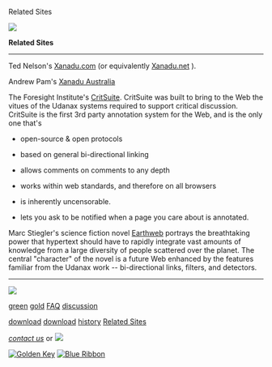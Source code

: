 Related Sites

[![](images/logo.gif)](index.html)

**Related
Sites**

---

Ted Nelson's [Xanadu.com](http://www.xanadu.com)
(or equivalently [Xanadu.net](http://www.xanadu.net) ).

Andrew Pam's [Xanadu Australia](http://www.xanadu.com.au)

The Foresight Institute's [CritSuite](http://crit.org).
CritSuite was built to bring to the Web the vitues of the Udanax systems
required to support critical discussion. CritSuite is the first 3rd party
annotation system for the Web, and is the only one that's

- open-source & open protocols

- based on general bi-directional linking

- allows comments on comments to any depth

- works within web standards, and therefore on all browsers

- is inherently uncensorable.

- lets you ask to be notified when a page you care about is annotated.

Marc Stiegler's science fiction novel [Earthweb](http://www.the-earthweb.com/)
portrays the breathtaking power that hypertext should have to rapidly
integrate vast amounts of knowledge from a large diversity of people scattered
over the planet. The central "character" of the novel is a future
Web enhanced by the features familiar from the Udanax work -- bi-directional
links, filters, and detectors.

---

[![](images/logo.gif)](index.html)

[green](green/index.html)
[gold](gold/index.html)
[FAQ](FAQ.html)
[discussion](discussion/index.html)

[download](green/download/index.html)
[download](gold/download/index.html)
[history](history/index.html)
[Related Sites](related.html)

_[contact us](contact.html)_
or [![](images/cmn.gif)](http://www.blindpay.com/crit-me-now.cgi)

[![Golden Key](images/key.gif)](http://www.privacy.org/ipc/) [![Blue Ribbon](images/ribbon.gif)](http://mirrors.yahoo.com/eff/blueribbon.html)
